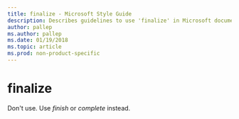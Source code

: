 ```yaml
---
title: finalize - Microsoft Style Guide
description: Describes guidelines to use 'finalize' in Microsoft documents and provides alternate examples.
author: pallep
ms.author: pallep
ms.date: 01/19/2018
ms.topic: article
ms.prod: non-product-specific
---
```


# finalize

Don't use. Use *finish* or *complete* instead.
